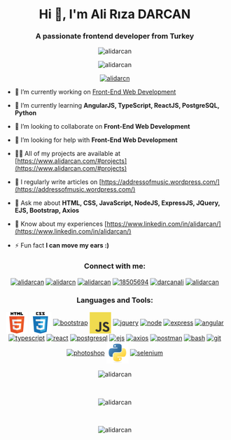 <h1 align="center">Hi 👋, I'm Ali Rıza DARCAN</h1>
<h3 align="center">A passionate frontend developer from Turkey</h3>

<p align="center"> <img src="https://komarev.com/ghpvc/?username=alidarcan&label=Profile%20views&color=0e75b6&style=flat" alt="alidarcan" /> </p>

<p align="center"><img src="https://github-profile-trophy.vercel.app/?username=alidarcan" alt="alidarcan" /></a> </p>

<p align="center"> <a href="https://twitter.com/alidarcn" target="blank"><img src="https://img.shields.io/twitter/follow/alidarcn?logo=twitter&style=for-the-badge" alt="alidarcn" /></a> </p>

- 🔭 I’m currently working on [Front-End Web Development](https://www.alidarcan.com/)

- 🌱 I’m currently learning **AngularJS, TypeScript, ReactJS, PostgreSQL, Python**

- 👯 I’m looking to collaborate on **Front-End Web Development**

- 🤝 I’m looking for help with **Front-End Web Development**

- 👨‍💻 All of my projects are available at [https://www.alidarcan.com/#projects](https://www.alidarcan.com/#projects)

- 📝 I regularly write articles on [https://addressofmusic.wordpress.com/](https://addressofmusic.wordpress.com/)

- 💬 Ask me about **HTML, CSS, JavaScript, NodeJS, ExpressJS, JQuery, EJS, Bootstrap, Axios**

- 📄 Know about my experiences [https://www.linkedin.com/in/alidarcan/](https://www.linkedin.com/in/alidarcan/)

- ⚡ Fun fact **I can move my ears :)**

<h3 align="center">Connect with me:</h3>
<p align="center">
<a href="https://codepen.io/alidarcan" target="blank"><img align="center" src="https://svgshare.com/i/gx6.svg" alt="alidarcan" height="30" width="40" /></a>
<a href="https://twitter.com/alidarcn" target="blank"><img align="center" src="https://svgshare.com/i/gw_.svg" alt="alidarcn" height="30" width="40" /></a>
<a href="https://linkedin.com/in/alidarcan" target="blank"><img align="center" src="https://svgshare.com/i/gx_.svg" alt="alidarcan" height="30" width="40" /></a>
<a href="https://stackoverflow.com/users/18505694" target="blank"><img align="center" src="https://svgshare.com/i/gwr.svg" alt="18505694" height="30" width="40" /></a>
<a href="https://instagram.com/darcanali" target="blank"><img align="center" src="https://svgshare.com/i/gvz.svg" alt="darcanali" height="30" width="40" /></a>
<a href="https://www.hackerrank.com/alidarcan" target="blank"><img align="center" src="https://svgshare.com/i/gx7.svg" alt="alidarcan" height="30" width="40" /></a>
</p>

<h3 align="center">Languages and Tools:</h3>
<p align="center"> 
<a href="https://www.w3.org/html/" target="_blank" rel="noreferrer"><img align="center" src="https://raw.githubusercontent.com/devicons/devicon/master/icons/html5/html5-original-wordmark.svg" alt="html5" width="50" height="50"/></a> 
<a href="https://www.w3schools.com/css/" target="_blank" rel="noreferrer"><img align="center" src="https://raw.githubusercontent.com/devicons/devicon/master/icons/css3/css3-original-wordmark.svg" alt="css3" width="50" height="50"/></a> 
<a href="https://getbootstrap.com" target="_blank" rel="noreferrer"><img align="center" src="https://upload.wikimedia.org/wikipedia/commons/thumb/b/b2/Bootstrap_logo.svg/512px-Bootstrap_logo.svg.png?20210507000024" alt="bootstrap" width="" height="50"/></a> 
<a href="https://developer.mozilla.org/en-US/docs/Web/JavaScript" target="_blank" rel="noreferrer"><img align="center" src="https://raw.githubusercontent.com/devicons/devicon/master/icons/javascript/javascript-original.svg" alt="javascript" width="50" height="50"/></a> 
<a href="https://jquery.com/" target="_blank" rel="noreferrer"><img align="center" src="https://cdn.icon-icons.com/icons2/2699/PNG/512/jquery_vertical_logo_icon_169489.png" alt="jquery" width="50" height="50"/></a> 
<a href="https://nodejs.org/en" target="_blank" rel="noreferrer"><img align="center" src="https://upload.wikimedia.org/wikipedia/commons/thumb/d/d9/Node.js_logo.svg/590px-Node.js_logo.svg.png" alt="node" width="" height="50"/></a> 
<a href="https://expressjs.com/" target="_blank" rel="noreferrer"><img align="center" src="https://cdn.worldvectorlogo.com/logos/express-109.svg" alt="express" width="" height="30"/></a> 
<a href="https://angular.io/" target="_blank" rel="noreferrer"><img align="center" src="https://upload.wikimedia.org/wikipedia/commons/thumb/c/cf/Angular_full_color_logo.svg/512px-Angular_full_color_logo.svg.png" alt="angular" width="" height="50"/></a> 
<a href="https://www.typescriptlang.org/" target="_blank" rel="noreferrer"><img align="center" src="https://upload.wikimedia.org/wikipedia/commons/thumb/f/f5/Typescript.svg/260px-Typescript.svg.png?20230616215448" alt="typescript" width="" height="50"/></a> 
<a href="https://react.dev/" target="_blank" rel="noreferrer"><img align="center" src="https://cdn.worldvectorlogo.com/logos/react-2.svg" alt="react" width="" height="50"/></a> 
<a href="https://www.postgresql.org/" target="_blank" rel="noreferrer"><img align="center" src="https://www.vectorlogo.zone/logos/postgresql/postgresql-vertical.svg" alt="postgresql" width="" height="50"/></a> 
<a href="https://ejs.co/" target="_blank" rel="noreferrer"><img align="center" src="https://www.svgrepo.com/show/373574/ejs.svg" alt="ejs" width="" height="50"/></a> 
<a href="https://axios-http.com/docs/intro" target="_blank" rel="noreferrer"><img align="center" src="https://cdn.worldvectorlogo.com/logos/axios.svg" alt="axios" width="70" height=""/></a> 
<a href="https://www.postman.com/" target="_blank" rel="noreferrer"><img align="center" src="https://www.svgrepo.com/show/354202/postman-icon.svg" alt="postman" width="50" height=""/></a> 
<a href="https://www.gnu.org/software/bash/" target="_blank" rel="noreferrer"><img align="center" src="https://upload.wikimedia.org/wikipedia/commons/thumb/4/4b/Bash_Logo_Colored.svg/512px-Bash_Logo_Colored.svg.png?20180723054350" alt="bash" width="" height="50"/></a> 
<a href="https://git-scm.com/" target="_blank" rel="noreferrer"><img align="center" src="https://www.vectorlogo.zone/logos/git-scm/git-scm-icon.svg" alt="git" width="50" height="50"/></a> 
<a href="https://www.photoshop.com/en" target="_blank" rel="noreferrer"><img align="center" src="https://upload.wikimedia.org/wikipedia/commons/thumb/a/af/Adobe_Photoshop_CC_icon.svg/512px-Adobe_Photoshop_CC_icon.svg.png" alt="photoshop" width="50" height="50"/></a> 
<a href="https://www.python.org" target="_blank" rel="noreferrer"><img align="center" src="https://raw.githubusercontent.com/devicons/devicon/master/icons/python/python-original.svg" alt="python" width="50" height="50"/></a> 
<a href="https://www.selenium.dev" target="_blank" rel="noreferrer"><img align="center" src="https://raw.githubusercontent.com/detain/svg-logos/780f25886640cef088af994181646db2f6b1a3f8/svg/selenium-logo.svg" alt="selenium" width="50" height="50"/></a>
</p>

<p align="center"><img align="center" src="https://github-readme-stats.vercel.app/api/top-langs?username=alidarcan&show_icons=true&locale=en&layout=compact" alt="alidarcan" /></p>
<br>

<p align="center"><img align="center" src="https://github-readme-stats.vercel.app/api?username=alidarcan&show_icons=true&locale=en" alt="alidarcan" /></p>
<br>
<p align="center"><img align="center" src="https://github-readme-streak-stats.herokuapp.com/?user=alidarcan&" alt="alidarcan" /></p>
